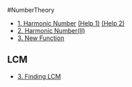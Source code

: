 #NumberTheory
+ [1. Harmonic Number](http://lightoj.com/volume_showproblem.php?problem=1234)
  [(Help 1)](https://en.wikipedia.org/wiki/Euler%E2%80%93Mascheroni_constant#Asymptotic_expansions)
  [(Help 2)](https://math.stackexchange.com/questions/496116/is-there-a-partial-sum-formula-for-the-harmonic-series)  
+ [2. Harmonic Number(II)](http://lightoj.com/volume_showproblem.php?problem=1245)  
+ [3. New Function](http://lightoj.com/volume_showproblem.php?problem=1098)  

LCM
----
+ [3. Finding LCM](http://lightoj.com/volume_showproblem.php?problem=1215)  
